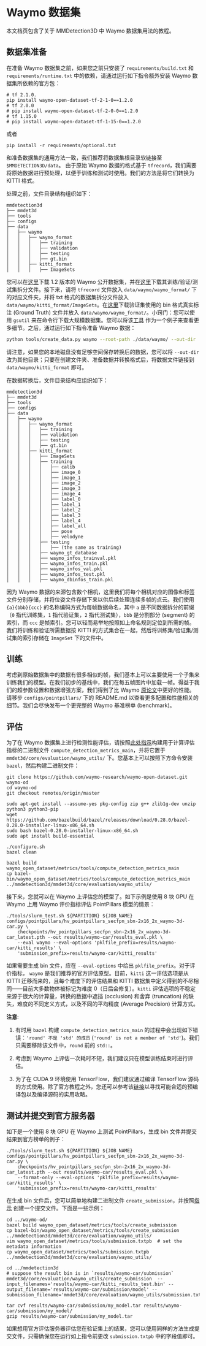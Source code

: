 # Waymo 数据集

本文档页包含了关于 MMDetection3D 中 Waymo 数据集用法的教程。

## 数据集准备

在准备 Waymo 数据集之前，如果您之前只安装了 `requirements/build.txt` 和 `requirements/runtime.txt` 中的依赖，请通过运行如下指令额外安装 Waymo 数据集所依赖的官方包：

```
# tf 2.1.0.
pip install waymo-open-dataset-tf-2-1-0==1.2.0
# tf 2.0.0
# pip install waymo-open-dataset-tf-2-0-0==1.2.0
# tf 1.15.0
# pip install waymo-open-dataset-tf-1-15-0==1.2.0
```

或者

```
pip install -r requirements/optional.txt
```

和准备数据集的通用方法一致，我们推荐将数据集根目录软链接至 `$MMDETECTION3D/data`。
由于原始 Waymo 数据的格式基于 `tfrecord`，我们需要将原始数据进行预处理，以便于训练和测试时使用。我们的方法是将它们转换为 KITTI 格式。

处理之前，文件目录结构组织如下：

```
mmdetection3d
├── mmdet3d
├── tools
├── configs
├── data
│   ├── waymo
│   │   ├── waymo_format
│   │   │   ├── training
│   │   │   ├── validation
│   │   │   ├── testing
│   │   │   ├── gt.bin
│   │   ├── kitti_format
│   │   │   ├── ImageSets

```

您可以在[这里](https://waymo.com/open/download/)下载 1.2 版本的 Waymo 公开数据集，并在[这里](https://drive.google.com/drive/folders/18BVuF_RYJF0NjZpt8SnfzANiakoRMf0o?usp=sharing)下载其训练/验证/测试集拆分文件。接下来，请将 `tfrecord` 文件放入 `data/waymo/waymo_format/` 下的对应文件夹，并将 txt 格式的数据集拆分文件放入 `data/waymo/kitti_format/ImageSets`。在[这里](https://console.cloud.google.com/storage/browser/waymo_open_dataset_v_1_2_0/validation/ground_truth_objects)下载验证集使用的 bin 格式真实标注 (Ground Truth) 文件并放入 `data/waymo/waymo_format/`。小窍门：您可以使用 `gsutil` 来在命令行下载大规模数据集。您可以将该[工具](https://github.com/RalphMao/Waymo-Dataset-Tool) 作为一个例子来查看更多细节。之后，通过运行如下指令准备 Waymo 数据：

```bash
python tools/create_data.py waymo --root-path ./data/waymo/ --out-dir ./data/waymo/ --workers 128 --extra-tag waymo
```

请注意，如果您的本地磁盘没有足够空间保存转换后的数据，您可以将 `--out-dir` 改为其他目录；只要在创建文件夹、准备数据并转换格式后，将数据文件链接到 `data/waymo/kitti_format` 即可。

在数据转换后，文件目录结构应组织如下：

```
mmdetection3d
├── mmdet3d
├── tools
├── configs
├── data
│   ├── waymo
│   │   ├── waymo_format
│   │   │   ├── training
│   │   │   ├── validation
│   │   │   ├── testing
│   │   │   ├── gt.bin
│   │   ├── kitti_format
│   │   │   ├── ImageSets
│   │   │   ├── training
│   │   │   │   ├── calib
│   │   │   │   ├── image_0
│   │   │   │   ├── image_1
│   │   │   │   ├── image_2
│   │   │   │   ├── image_3
│   │   │   │   ├── image_4
│   │   │   │   ├── label_0
│   │   │   │   ├── label_1
│   │   │   │   ├── label_2
│   │   │   │   ├── label_3
│   │   │   │   ├── label_4
│   │   │   │   ├── label_all
│   │   │   │   ├── pose
│   │   │   │   ├── velodyne
│   │   │   ├── testing
│   │   │   │   ├── (the same as training)
│   │   │   ├── waymo_gt_database
│   │   │   ├── waymo_infos_trainval.pkl
│   │   │   ├── waymo_infos_train.pkl
│   │   │   ├── waymo_infos_val.pkl
│   │   │   ├── waymo_infos_test.pkl
│   │   │   ├── waymo_dbinfos_train.pkl

```

因为 Waymo 数据的来源包含数个相机，这里我们将每个相机对应的图像和标签文件分别存储，并将位姿文件存储下来以供后续处理连续多帧的点云。我们使用 `{a}{bbb}{ccc}` 的名称编码方式为每帧数据命名，其中 `a` 是不同数据拆分的前缀（`0` 指代训练集，`1` 指代验证集，`2` 指代测试集），`bbb` 是分割部分 (segment) 的索引，而 `ccc` 是帧索引。您可以轻而易举地按照如上命名规则定位到所需的帧。我们将训练和验证所需数据按 KITTI 的方式集合在一起，然后将训练集/验证集/测试集的索引存储在 `ImageSet` 下的文件中。

## 训练

考虑到原始数据集中的数据有很多相似的帧，我们基本上可以主要使用一个子集来训练我们的模型。在我们初步的基线中，我们在每五帧图片中加载一帧。得益于我们的超参数设置和数据增强方案，我们得到了比 Waymo [原论文](https://arxiv.org/pdf/1912.04838.pdf)中更好的性能。请移步 `configs/pointpillars/` 下的 README.md 以查看更多配置和性能相关的细节。我们会尽快发布一个更完整的 Waymo 基准榜单 (benchmark)。

## 评估

为了在 Waymo 数据集上进行检测性能评估，请按照[此处指示](https://github.com/waymo-research/waymo-open-dataset/blob/master/docs/quick_start.md/)构建用于计算评估指标的二进制文件 `compute_detection_metrics_main`，并将它置于 `mmdet3d/core/evaluation/waymo_utils/` 下。您基本上可以按照下方命令安装 `bazel`，然后构建二进制文件：

   ```shell
   git clone https://github.com/waymo-research/waymo-open-dataset.git waymo-od
   cd waymo-od
   git checkout remotes/origin/master

   sudo apt-get install --assume-yes pkg-config zip g++ zlib1g-dev unzip python3 python3-pip
   wget https://github.com/bazelbuild/bazel/releases/download/0.28.0/bazel-0.28.0-installer-linux-x86_64.sh
   sudo bash bazel-0.28.0-installer-linux-x86_64.sh
   sudo apt install build-essential

   ./configure.sh
   bazel clean

   bazel build waymo_open_dataset/metrics/tools/compute_detection_metrics_main
   cp bazel-bin/waymo_open_dataset/metrics/tools/compute_detection_metrics_main ../mmdetection3d/mmdet3d/core/evaluation/waymo_utils/
   ```

接下来，您就可以在 Waymo 上评估您的模型了。如下示例是使用 8 块 GPU 在 Waymo 上用 Waymo 评价指标评估 PointPillars 模型的情景：

   ```shell
   ./tools/slurm_test.sh ${PARTITION} ${JOB_NAME} configs/pointpillars/hv_pointpillars_secfpn_sbn-2x16_2x_waymo-3d-car.py \
       checkpoints/hv_pointpillars_secfpn_sbn-2x16_2x_waymo-3d-car_latest.pth --out results/waymo-car/results_eval.pkl \
       --eval waymo --eval-options 'pklfile_prefix=results/waymo-car/kitti_results' \
       'submission_prefix=results/waymo-car/kitti_results'
   ```

如果需要生成 bin 文件，应在 `--eval-options` 中给出 `pklfile_prefix`。对于评价指标， `waymo` 是我们推荐的官方评估原型。目前，`kitti` 这一评估选项是从 KITTI 迁移而来的，且每个难度下的评估结果和 KITTI 数据集中定义得到的不尽相同——目前大多数物体被标记为难度 0（日后会修复）。`kitti` 评估选项的不稳定来源于很大的计算量，转换的数据中遮挡 (occlusion) 和舍弃 (truncation) 的缺失，难度的不同定义方式，以及不同的平均精度 (Average Precision) 计算方式。

**注意**:

1. 有时用 `bazel` 构建 `compute_detection_metrics_main` 的过程中会出现如下错误：`'round' 不是 'std' 的成员` (`'round' is not a member of 'std'`)。我们只需要移除该文件中，`round` 前的 `std::`。

2. 考虑到 Waymo 上评估一次耗时不短，我们建议只在模型训练结束时进行评估。

3. 为了在 CUDA 9 环境使用 TensorFlow，我们建议通过编译 TensorFlow 源码的方式使用。除了官方教程之外，您还可以参考该[链接](https://github.com/SmileTM/Tensorflow2.X-GPU-CUDA9.0)以寻找可能合适的预编译包以及编译源码的实用攻略。

## 测试并提交到官方服务器

如下是一个使用 8 块 GPU 在 Waymo 上测试 PointPillars，生成 bin 文件并提交结果到官方榜单的例子：

   ```shell
   ./tools/slurm_test.sh ${PARTITION} ${JOB_NAME} configs/pointpillars/hv_pointpillars_secfpn_sbn-2x16_2x_waymo-3d-car.py \
       checkpoints/hv_pointpillars_secfpn_sbn-2x16_2x_waymo-3d-car_latest.pth --out results/waymo-car/results_eval.pkl \
       --format-only --eval-options 'pklfile_prefix=results/waymo-car/kitti_results' \
       'submission_prefix=results/waymo-car/kitti_results'
   ```

在生成 bin 文件后，您可以简单地构建二进制文件 `create_submission`，并按照[指示](https://github.com/waymo-research/waymo-open-dataset/blob/master/docs/quick_start.md/) 创建一个提交文件。下面是一些示例：

   ```shell
   cd ../waymo-od/
   bazel build waymo_open_dataset/metrics/tools/create_submission
   cp bazel-bin/waymo_open_dataset/metrics/tools/create_submission ../mmdetection3d/mmdet3d/core/evaluation/waymo_utils/
   vim waymo_open_dataset/metrics/tools/submission.txtpb  # set the metadata information
   cp waymo_open_dataset/metrics/tools/submission.txtpb ../mmdetection3d/mmdet3d/core/evaluation/waymo_utils/

   cd ../mmdetection3d
   # suppose the result bin is in `results/waymo-car/submission`
   mmdet3d/core/evaluation/waymo_utils/create_submission  --input_filenames='results/waymo-car/kitti_results_test.bin' --output_filename='results/waymo-car/submission/model' --submission_filename='mmdet3d/core/evaluation/waymo_utils/submission.txtpb'

   tar cvf results/waymo-car/submission/my_model.tar results/waymo-car/submission/my_model/
   gzip results/waymo-car/submission/my_model.tar
   ```

如果想用官方评估服务器评估您在验证集上的结果，您可以使用同样的方法生成提交文件，只需确保您在运行如上指令前更改 `submission.txtpb` 中的字段值即可。
